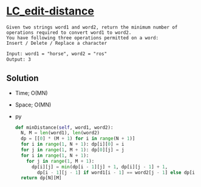 # [LC_edit-distance](https://leetcode.com/problems/edit-distance)

```en
Given two strings word1 and word2, return the minimum number of operations required to convert word1 to word2.
You have following three operations permitted on a word:
Insert / Delete / Replace a character
```

```txt
Input: word1 = "horse", word2 = "ros"
Output: 3
```

## Solution

* Time; O(MN)
* Space; O(MN)

* py

  ```py
  def minDistance(self, word1, word2):
    N, M = len(word1), len(word2)
    dp = [[0] * (M + 1) for i in range(N + 1)]
    for i in range(1, N + 1): dp[i][0] = i
    for j in range(1, M + 1): dp[0][j] = j
    for i in range(1, N + 1):
      for j in range(1, M + 1):
        dp[i][j] = min(dp[i - 1][j] + 1, dp[i][j - 1] + 1,
          dp[i - 1][j - 1] if word1[i - 1] == word2[j - 1] else dp[i - 1][j - 1] + 1)
    return dp[N][M]
  ```
